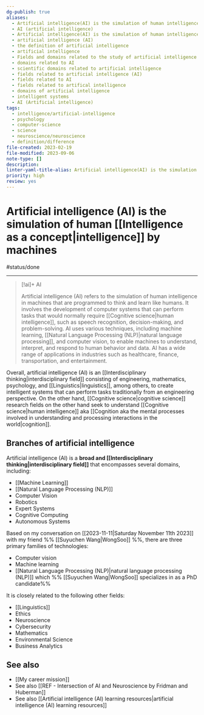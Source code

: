 ```yaml
---
dg-publish: true
aliases:
  - Artificial intelligence(AI) is the simulation of human intelligence by machines
  - AI (artificial intelligence)
  - Artificial intelligence(AI) is the simulation of human intelligence by machines
  - artificial intelligence (AI)
  - the definition of artificial intelligence
  - artificial intelligence
  - Fields and domains related to the study of artificial intelligence
  - domains related to AI
  - scientific domains related to artificial intelligence
  - fields related to artificial intelligence (AI)
  - fields related to AI
  - fields related to artifical intelligence
  - domains of artificial intelligence
  - intelligent systems
  - AI (Artificial intelligence)
tags:
  - intelligence/artificial-intelligence
  - psychology
  - computer-science
  - science
  - neuroscience/neuroscience
  - definition/difference
file-created: 2023-02-19
file-modified: 2023-09-06
note-type: []
description: 
linter-yaml-title-alias: Artificial intelligence(AI) is the simulation of human intelligence by machines
priority: high
review: yes
---
```


# Artificial intelligence (AI) is the simulation of human [[Intelligence as a concept|intelligence]] by machines

#status/done 

---

> [!ai]+ AI
>
> Artificial intelligence (AI) refers to the simulation of human intelligence in machines that are programmed to think and learn like humans. It involves the development of computer systems that can perform tasks that would normally require [[Cognitive science|human intelligence]], such as speech recognition, decision-making, and problem-solving. AI uses various techniques, including machine learning, [[Natural Language Processing (NLP)|natural language processing]], and computer vision, to enable machines to understand, interpret, and respond to human behavior and data. AI has a wide range of applications in industries such as healthcare, finance, transportation, and entertainment.

Overall, artificial intelligence (AI) is an [[Interdisciplinary thinking|interdisciplinary field]] consisting of engineering, mathematics, psychology, and [[Linguistics|linguistics]], among others, to create intelligent systems that can perform tasks traditionally from an engineering perspective. On the other hand, [[Cognitive science|cognitive science]] research fields on the other hand seek to understand [[Cognitive science|human intelligence]] aka [[Cognition aka the mental processes involved in understanding and processing interactions in the world|cognition]].

## Branches of artificial intelligence

Artificial intelligence (AI) is a **broad and [[Interdisciplinary thinking|interdisciplinary field]]** that encompasses several domains, including:

- [[Machine Learning]]
- [[Natural Language Processing (NLP)]]
- Computer Vision
- Robotics
- Expert Systems
- Cognitive Computing
- Autonomous Systems

Based on my conversation on [[2023-11-11|Saturday November 11th 2023]] with my friend %% [[Suyuchen Wang|WongSoo]] %%, there are three primary families of technologies:
- Computer vision
- Machine learning
- [[Natural Language Processing (NLP)|natural language processing (NLP)]] which %% [[Suyuchen Wang|WongSoo]] specializes in as a PhD candidate%% 


It is closely related to the following other fields:
- [[Linguistics]]
- Ethics
- Neuroscience
- Cybersecurity
- Mathematics
- Environmental Science
- Business Analytics

## See also

- [[My career mission]]
- See also [[REF - Intersection of AI and Neuroscience by Fridman and Huberman]]
- See also [[Artificial intelligence (AI) learning resources|artificial intelligence (AI) learning resources]]
